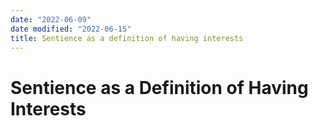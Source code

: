 ```yaml
---
date: "2022-06-09"
date modified: "2022-06-15"
title: Sentience as a definition of having interests
---
```


# Sentience as a Definition of Having Interests
